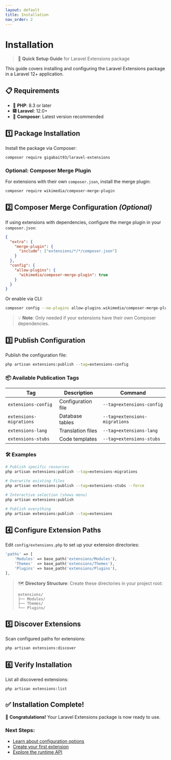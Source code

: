 ```yaml
---
layout: default
title: Installation
nav_order: 2
---
```


# Installation

> 📝 **Quick Setup Guide** for Laravel Extensions package

This guide covers installing and configuring the Laravel Extensions package in a Laravel 12+ application.

## 📋 Requirements

- 🐘 **PHP**: 8.3 or later
- 🎆 **Laravel**: 12.0+
- 🎨 **Composer**: Latest version recommended

## 1️⃣ Package Installation

Install the package via Composer:

```bash
composer require gigabait93/laravel-extensions
```

### Optional: Composer Merge Plugin

For extensions with their own `composer.json`, install the merge plugin:

```bash
composer require wikimedia/composer-merge-plugin
```

## 2️⃣ Composer Merge Configuration *(Optional)*

If using extensions with dependencies, configure the merge plugin in your `composer.json`:

```json
{
  "extra": {
    "merge-plugin": {
      "include": ["extensions/*/*/composer.json"]
    }
  },
  "config": {
    "allow-plugins": {
      "wikimedia/composer-merge-plugin": true
    }
  }
}
```

Or enable via CLI:

```bash
composer config --no-plugins allow-plugins.wikimedia/composer-merge-plugin true
```

> 💡 **Note**: Only needed if your extensions have their own Composer dependencies.

## 3️⃣ Publish Configuration

Publish the configuration file:

```bash
php artisan extensions:publish --tag=extensions-config
```

### 📦 Available Publication Tags

| Tag | Description | Command |
|-----|-------------|----------|
| `extensions-config` | Configuration file | `--tag=extensions-config` |
| `extensions-migrations` | Database tables | `--tag=extensions-migrations` |
| `extensions-lang` | Translation files | `--tag=extensions-lang` |
| `extensions-stubs` | Code templates | `--tag=extensions-stubs` |

### 🛠️ Examples

```bash
# Publish specific resources
php artisan extensions:publish --tag=extensions-migrations

# Overwrite existing files
php artisan extensions:publish --tag=extensions-stubs --force

# Interactive selection (shows menu)
php artisan extensions:publish

# Publish everything
php artisan extensions:publish --tag=extensions
```

## 4️⃣ Configure Extension Paths

Edit `config/extensions.php` to set up your extension directories:

```php
'paths' => [
    'Modules' => base_path('extensions/Modules'),
    'Themes'  => base_path('extensions/Themes'),
    'Plugins' => base_path('extensions/Plugins'),
],
```

> 🗺️ **Directory Structure**: Create these directories in your project root:
> ```
> extensions/
> ├── Modules/
> ├── Themes/
> └── Plugins/
> ```

## 5️⃣ Discover Extensions

Scan configured paths for extensions:

```bash
php artisan extensions:discover
```

## 6️⃣ Verify Installation

List all discovered extensions:

```bash
php artisan extensions:list
```

## ✅ Installation Complete!

🎉 **Congratulations!** Your Laravel Extensions package is now ready to use.

### Next Steps:
- [Learn about configuration options](configuration.md)
- [Create your first extension](scaffolding.md)
- [Explore the runtime API](usage.md)

